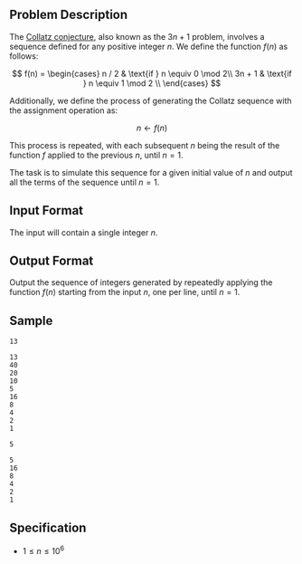 ## Problem Description

The [Collatz conjecture](https://en.wikipedia.org/wiki/Collatz_conjecture#:~:text=The%20Collatz%20conjecture%20is%20one,every%20positive%20integer%20into%201.), also known as the $3n + 1$ problem, involves a sequence defined for any positive integer $n$. We define the function $f(n)$ as follows:

$$
f(n) =
\begin{cases} 
n / 2 & \text{if } n \equiv 0 \mod 2\\
3n + 1 & \text{if } n \equiv 1 \mod 2 \\
\end{cases}
$$

Additionally, we define the process of generating the Collatz sequence with the assignment operation as:

$$
n \leftarrow f(n)
$$

This process is repeated, with each subsequent $n$ being the result of the function $f$ applied to the previous $n$, until $n = 1$.

The task is to simulate this sequence for a given initial value of $n$ and output all the terms of the sequence until $n = 1$.

## Input Format

The input will contain a single integer $n$.

## Output Format

Output the sequence of integers generated by repeatedly applying the function $f(n)$ starting from the input $n$, one per line, until $n = 1$.

## Sample

```input1
13
```

```output1
13
40
20
10
5
16
8
4
2
1
```

```input2
5
```

```output2
5
16
8
4
2
1
```

## Specification
- $1 \leq n \leq 10^{6}$
